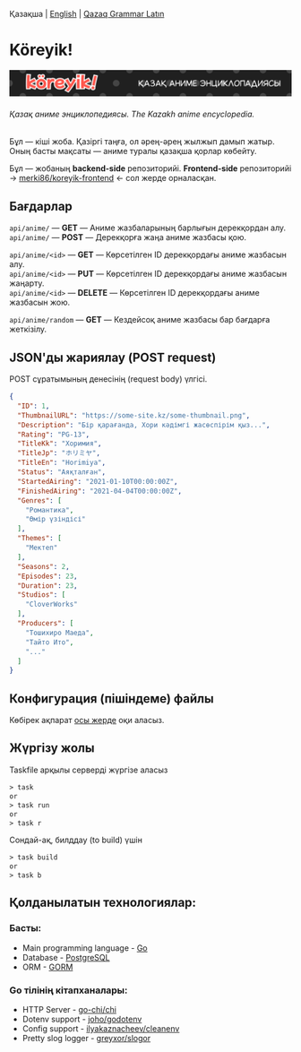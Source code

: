 Қазақша | [English](README-en.md) | [Qazaq Grammar Latın](README-qg.md)

# Köreyik!

![Banner](img/small.png)

###### Қазақ аниме энциклопедиясы. The Kazakh anime encyclopedia. 

Бұл — кіші жоба. Қазіргі таңға, ол әрең-әрең жылжып дамып жатыр. Оның басты мақсаты — аниме туралы қазақша қорлар көбейту.

Бұл — жобаның **backend-side** репозиторийі. **Frontend-side** репозиторийі -> [merki86/koreyik-frontend](https://github.com/merki86/koreyik-frontend) <- сол жерде орналасқан.

## Бағдарлар
`api/anime/` — **GET** — Аниме жазбаларының барлығын дерекқордан алу.\
`api/anime/` — **POST** — Дерекқорға жаңа аниме жазбасы қою.

`api/anime/<id>` — **GET** — Көрсетілген ID дерекқордағы аниме жазбасын алу.\
`api/anime/<id>` — **PUT** — Көрсетілген ID дерекқордағы аниме жазбасын жаңарту.\
`api/anime/<id>` — **DELETE** — Көрсетілген ID дерекқордағы аниме жазбасын жою.

`api/anime/random` — **GET** — Кездейсоқ аниме жазбасы бар бағдарға жеткізілу.

## JSON'ды жариялау (POST request)
POST сұратымының денесінің (request body) үлгісі.
```json
{
  "ID": 1,
  "ThumbnailURL": "https://some-site.kz/some-thumbnail.png",
  "Description": "Бір қарағанда, Хори кәдімгі жасөспірім қыз...",
  "Rating": "PG-13",
  "TitleKk": "Хоримия",
  "TitleJp": "ホリミヤ",
  "TitleEn": "Horimiya",
  "Status": "Аяқталған",
  "StartedAiring": "2021-01-10T00:00:00Z",
  "FinishedAiring": "2021-04-04T00:00:00Z",
  "Genres": [
    "Романтика",
    "Өмір үзіндісі"
  ],
  "Themes": [
    "Мектеп"
  ],
  "Seasons": 2,
  "Episodes": 23,
  "Duration": 23,
  "Studios": [
    "CloverWorks"
  ],
  "Producers": [
    "Тошихиро Маеда",
    "Тайто Ито",
    "..."
  ]
}
```

## Конфигурация (пішіндеме) файлы
Көбірек ақпарат [осы жерде](/config/README.md) оқи аласыз.

## Жүргізу жолы
Taskfile арқылы серверді жүргізе аласыз
```
> task
or
> task run
or
> task r
```
Сондай-ақ, билддау (to build) үшін
```
> task build
or
> task b
```

## Қолданылатын технологиялар:

### Басты:
- Main programming language - [Go](https://go.dev/)
- Database - [PostgreSQL](https://www.postgresql.org/about/)
- ORM - [GORM](https://gorm.io/)

### Go тілінің кітапханалары:
- HTTP Server - [go-chi/chi](https://github.com/go-chi/chi)
- Dotenv support - [joho/godotenv](https://github.com/joho/godotenv)
- Config support - [ilyakaznacheev/cleanenv](https://github.com/ilyakaznacheev/cleanenv)
- Pretty slog logger - [greyxor/slogor](https://gitlab.com/greyxor/slogor)

